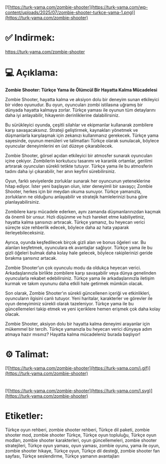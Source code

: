 [![https://turk-yama.com/zombie-shooter](https://turk-yama.com/wp-content/uploads/2025/07/zombie-shooter-turkce-yama-1.png)](https://turk-yama.com/zombie-shooter)
# ✅ Indirmek:
https://turk-yama.com/zombie-shooter
# 💻 Açıklama:
**Zombie Shooter: Türkçe Yama ile Ölümcül Bir Hayatta Kalma Mücadelesi**

Zombie Shooter, hayatta kalma ve aksiyon dolu bir deneyim sunan etkileyici bir video oyunudur. Bu oyun, oyuncuları zombi istilasına uğramış bir dünyada hayatta kalmaya zorlar. Türkçe yaması ile oyunun tüm detaylarını daha iyi anlayabilir, hikayenin derinliklerine dalabilirsiniz.

Bu sürükleyici oyunda, çeşitli silahlar ve ekipmanlar kullanarak zombilere karşı savaşacaksınız. Strateji geliştirmek, kaynakları yönetmek ve düşmanlarla karşılaşmak için zekanızı kullanmanız gerekecek. Türkçe yama sayesinde, oyunun menüleri ve talimatları Türkçe olarak sunulacak, böylece oyuncular deneyimlerini en üst düzeye çıkarabilecek.

Zombie Shooter, görsel açıdan etkileyici bir atmosfer sunarak oyuncuları içine çekiyor. Zombilerin korkutucu tasarımı ve karanlık ortamlar, gerilimi artırarak oyuncuları sürekli tetikte tutuyor. Türkçe yama ile bu atmosferin tadını daha iyi çıkarabilir, her anın keyfini sürebilirsiniz.

Oyun, farklı seviyelerde zorluklar sunarak her oyuncunun yeteneklerine hitap ediyor. İster yeni başlayan olun, ister deneyimli bir savaşçı; Zombie Shooter, herkes için bir meydan okuma sunuyor. Türkçe yamanızla, zorlukların ne olduğunu anlayabilir ve stratejik hamlelerinizi buna göre planlayabilirsiniz.

Zombilere karşı mücadele ederken, aynı zamanda düşmanlarınızdan kaçmak da önemli bir unsur. Hızlı düşünme ve hızlı hareket etme kabiliyetiniz, hayatta kalma şansınızı artıracak. Türkçe yamanız, bu heyecan verici süreçte size rehberlik edecek, böylece daha az hata yaparak ilerleyebileceksiniz.

Ayrıca, oyunda keşfedilecek birçok gizli alan ve bonus öğeleri var. Bu alanları keşfetmek, oyunculara ek avantajlar sağlıyor. Türkçe yama ile bu gizli öğeleri bulmak daha kolay hale gelecek, böylece rakiplerinizi geride bırakma şansınız artacak.

Zombie Shooter’un çok oyunculu modu da oldukça heyecan verici. Arkadaşlarınızla birlikte zombilere karşı savaşabilir veya dünya genelinden oyuncularla rekabet edebilirsiniz. Türkçe yama ile arkadaşlarınızla iletişim kurmak ve takım oyununu daha etkili hale getirmek mümkün olacak.

Son olarak, Zombie Shooter’ın sürekli güncellenen içeriği ve etkinlikleri, oyuncuların ilgisini canlı tutuyor. Yeni haritalar, karakterler ve görevler ile oyun deneyiminiz sürekli olarak tazeleniyor. Türkçe yama ile bu güncellemeleri takip etmek ve yeni içeriklere hemen erişmek çok daha kolay olacak.

Zombie Shooter, aksiyon dolu bir hayatta kalma deneyimi arayanlar için mükemmel bir tercih. Türkçe yamanızla bu heyecan verici dünyaya adım atmaya hazır mısınız? Hayatta kalma mücadeleniz burada başlıyor!
# ⚙️ Talimat:
[![https://turk-yama.com/zombie-shooter](https://turk-yama.com/i.gif)](https://turk-yama.com/zombie-shooter)
#
[![https://turk-yama.com/zombie-shooter](https://turk-yama.com/l.svg)](https://turk-yama.com/zombie-shooter)
# Etiketler:
Türkçe oyun rehberi, zombie shooter rehberi, Türkçe dil paketi, zombie shooter mod, zombie shooter Türkçe, Türkçe oyun topluluğu, Türkçe oyun modları, zombie shooter karakterleri, oyun güncellemeleri, zombie shooter stratejileri, Türkçe oyun yaması, oyun yaması, zombie oyunu, yama ile oyun, zombie shooter hikaye, Türkçe oyun, Türkçe dil desteği, zombie shooter fan sayfası, Türkçe seslendirme, Türkçe yamanın avantajları


